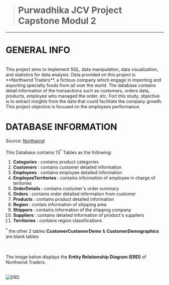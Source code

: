 > # **Purwadhika JCV Project Capstone Modul 2**
---
# GENERAL INFO
<br>
This project aims to implement SQL, data manipulation, data visualization, and statistics for data analysis. Data provided on this project is **Northwind Traders**, a fictious company which engage in importing and exporting specialty foods from all over the world. The database contains detail information of the transactions such as customers, orders data, products, employee who managed the order, etc. Fort this study, objective is to extract insights from the data that could facilitate the company growth. This project objective is focused on the employees performance.

# DATABASE INFORMATION

Source: [Northwind](https://drive.google.com/drive/folders/1fTHrwh_gcLsOFKXHnUzUGEu_APxLoD9i)
<br><br>
This Database contains 13<sup>*</sup> Tables as the following:

1.  **Categories** : contains product categories
3.	**Customers** : contains customer detailed information
4.	**Employees** : contains employee detailed information
5.	**EmployeeTerritories** : contains information of employee in charge of teritories
6.	**OrderDetails** : contains costumer's order summary
7.	**Orders** : contains order detailed information from customer
8.	**Products** : contains product detailed information
9.	**Region** : contais information of shipping area
10.	**Shippers** : contains information of the shipping company
11.	**Suppliers** : contains detailed information of product's suppliers
12.	**Territories** : contains region classifications

<sup>*</sup> the other 2 tables **CustomerCustomerDemo** & **CustomerDemographics** are blank tables 
<br><br><br>

The image below displays the **Entity Relationship Diagram (ERD)** of Northwind Traders. <br> <br>

![ERD](https://raw.githubusercontent.com/jpwhite3/northwind-SQLite3/master/Northwind_ERD.png)
